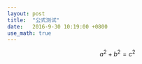 ```yaml
---
layout: post
title:  "公式测试"
date:   2016-9-30 10:19:00 +0800
use_math: true
---
```


  $$a^2 + b^2 = c^2$$ 
